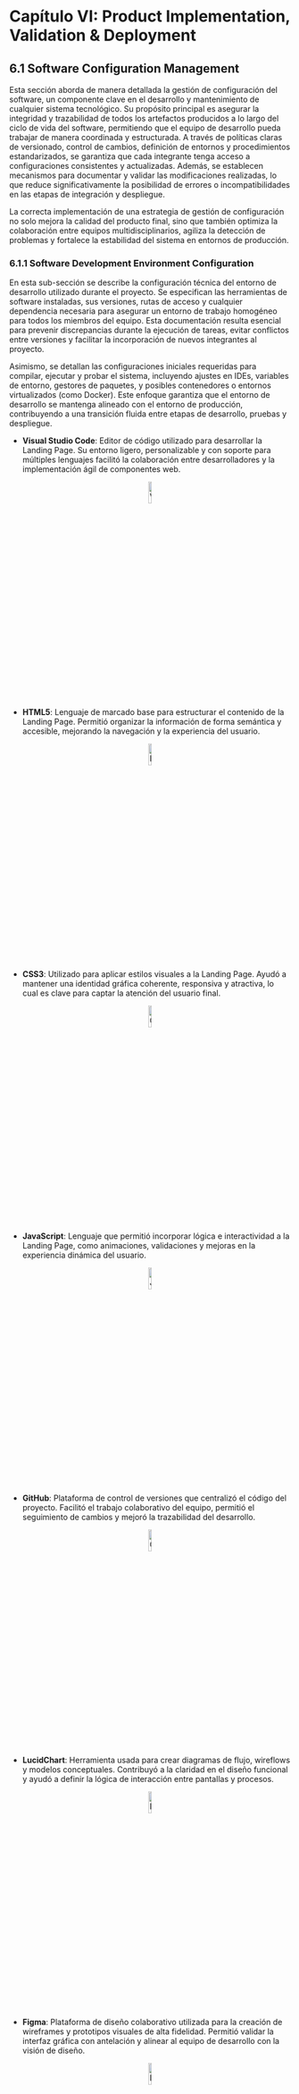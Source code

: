 # Capítulo VI: Product Implementation, Validation & Deployment

## 6.1 Software Configuration Management

Esta sección aborda de manera detallada la gestión de configuración del software, un componente clave en el desarrollo y mantenimiento de cualquier sistema tecnológico. Su propósito principal es asegurar la integridad y trazabilidad de todos los artefactos producidos a lo largo del ciclo de vida del software, permitiendo que el equipo de desarrollo pueda trabajar de manera coordinada y estructurada. A través de políticas claras de versionado, control de cambios, definición de entornos y procedimientos estandarizados, se garantiza que cada integrante tenga acceso a configuraciones consistentes y actualizadas. Además, se establecen mecanismos para documentar y validar las modificaciones realizadas, lo que reduce significativamente la posibilidad de errores o incompatibilidades en las etapas de integración y despliegue.

La correcta implementación de una estrategia de gestión de configuración no solo mejora la calidad del producto final, sino que también optimiza la colaboración entre equipos multidisciplinarios, agiliza la detección de problemas y fortalece la estabilidad del sistema en entornos de producción.

### 6.1.1 Software Development Environment Configuration

En esta sub-sección se describe la configuración técnica del entorno de desarrollo utilizado durante el proyecto. Se especifican las herramientas de software instaladas, sus versiones, rutas de acceso y cualquier dependencia necesaria para asegurar un entorno de trabajo homogéneo para todos los miembros del equipo. Esta documentación resulta esencial para prevenir discrepancias durante la ejecución de tareas, evitar conflictos entre versiones y facilitar la incorporación de nuevos integrantes al proyecto.

Asimismo, se detallan las configuraciones iniciales requeridas para compilar, ejecutar y probar el sistema, incluyendo ajustes en IDEs, variables de entorno, gestores de paquetes, y posibles contenedores o entornos virtualizados (como Docker). Este enfoque garantiza que el entorno de desarrollo se mantenga alineado con el entorno de producción, contribuyendo a una transición fluida entre etapas de desarrollo, pruebas y despliegue.



- **Visual Studio Code**: Editor de código utilizado para desarrollar la Landing Page. Su entorno ligero, personalizable y con soporte para múltiples lenguajes facilitó la colaboración entre desarrolladores y la implementación ágil de componentes web.

<div style="text-align: center;">
  <img src="../images/visualstudio.png" alt="Visual Studio Code" style="width:10%;"/>
</div>

- **HTML5**: Lenguaje de marcado base para estructurar el contenido de la Landing Page. Permitió organizar la información de forma semántica y accesible, mejorando la navegación y la experiencia del usuario.

<div style="text-align: center;">
  <img src="../images/html5.png" alt="HTML 5" style="width:10%;"/>
</div>

- **CSS3**: Utilizado para aplicar estilos visuales a la Landing Page. Ayudó a mantener una identidad gráfica coherente, responsiva y atractiva, lo cual es clave para captar la atención del usuario final.

<div style="text-align: center;">
  <img src="../images/css3.png" alt="CSS 3" style="width:10%;"/>
</div>

- **JavaScript**: Lenguaje que permitió incorporar lógica e interactividad a la Landing Page, como animaciones, validaciones y mejoras en la experiencia dinámica del usuario.

<div style="text-align: center;">
  <img src="../images/js.png" alt="JavaScript" style="width:10%;"/>
</div>

- **GitHub**: Plataforma de control de versiones que centralizó el código del proyecto. Facilitó el trabajo colaborativo del equipo, permitió el seguimiento de cambios y mejoró la trazabilidad del desarrollo.

<div style="text-align: center;">
  <img src="../images/github.png" alt="Github" style="width:10%;"/>
</div>

- **LucidChart**: Herramienta usada para crear diagramas de flujo, wireflows y modelos conceptuales. Contribuyó a la claridad en el diseño funcional y ayudó a definir la lógica de interacción entre pantallas y procesos.

<div style="text-align: center;">
  <img src="../images/lucidchart.png" alt="LucidChart" style="width:10%;"/>
</div>

- **Figma**: Plataforma de diseño colaborativo utilizada para la creación de wireframes y prototipos visuales de alta fidelidad. Permitió validar la interfaz gráfica con antelación y alinear al equipo de desarrollo con la visión de diseño.

<div style="text-align: center;">
  <img src="../images/figma.png" alt="Figma" style="width:10%;"/>
</div>

- **Android Studio**: Entorno de desarrollo para la aplicación móvil. Proporcionó las herramientas necesarias para programar, depurar, probar y empaquetar la app en dispositivos Android.

<div style="text-align: center;">
  <img src="../images/androidstudio.png" alt="CSS 3" style="width:10%;"/>
</div>

- **Kotlin**: Lenguaje de programación moderno utilizado para desarrollar la aplicación móvil. Su sintaxis clara y concisa mejoró la eficiencia del código y la productividad del equipo, alineándose con las mejores prácticas de desarrollo en Android.

<div style="text-align: center;">
  <img src="../images/kotilin.png" alt="Kotlin" style="width:10%;"/>
</div>

- **Trello**: Plataforma de gestión de tareas basada en tableros y tarjetas, utilizada para organizar y hacer seguimiento del progreso del equipo durante el desarrollo del proyecto. Facilitó la planificación de sprints, la asignación de responsabilidades y la visualización del avance en tiempo real, promoviendo una colaboración efectiva y una mejor administración del tiempo.

<div style="text-align: center;">
  <img src="../images/Trello.png" alt="Trello" style="width:10%;"/>
</div>


Cada una de estas herramientas fue seleccionada estratégicamente para cumplir con los objetivos del proyecto, asegurando una solución tecnológica robusta, escalable y centrada en la experiencia del usuario.

### 6.1.2 Source Code Management

**Repositorio de la Landing Page:**  
Durante el desarrollo de la Landing Page, utilizamos un repositorio centralizado en GitHub para almacenar y gestionar el código fuente del proyecto. Esto permitió el trabajo colaborativo, el control de versiones y la trazabilidad de cambios en el desarrollo.

**Implementación de GitFlow:**  
Para nuestra estrategia de gestión de versiones con Git, nos basamos en el modelo de ramificación propuesto en el artículo _“A successful Git branching model”_ de Vincent Driessen. Adoptamos el enfoque **GitFlow**, el cual proporciona una estructura clara y organizada para el desarrollo colaborativo, facilitando la integración y el mantenimiento del código.

- **Rama Principal (`main`)**: Contiene la versión estable en producción.  
- **Rama de Desarrollo (`develop`)**: Integra los últimos avances y funcionalidades en desarrollo. Actúa como entorno de integración continua.  
- **Rama de Lanzamiento (`release`)**: Utilizada para preparar una nueva versión del producto, permitiendo ajustes finales antes de su despliegue.  
  - Deriva de: `develop`  
  - Se fusiona con: `develop` y `main`  
- **Rama de Características (`feature`)**: Destinada al desarrollo de nuevas funcionalidades específicas del producto.  
  - Deriva de: `develop`  
  - Se fusiona con: `develop`  
- **Rama de Corrección Rápida (`hotfix`)**: Diseñada para aplicar soluciones urgentes a errores críticos detectados en producción.  
  - Deriva de: `main`  
  - Se fusiona con: `develop` y `main`  
- **Rama de Alcance (`scope`)**: Rama personalizada creada para gestionar desarrollos relacionados con un módulo o funcionalidad específica de gran tamaño o impacto. Su objetivo es permitir el aislamiento de tareas que abarquen múltiples ramas `feature`, mejorando la organización y facilitando su integración progresiva.  
  - Deriva de: `develop`  
  - Puede actuar como contenedor de varias `feature`  
  - Se fusiona con: `develop` o `release`, según el caso
  
<div style="text-align: center;">
  <img src="../images/gitflow.png" alt="Ejemplo ramas Gitflow" style="width:70%;"/>
</div>

**Conventional Commits:**  
Para mantener claridad y consistencia en los mensajes de confirmación (`commits`), adoptamos la convención **Conventional Commits**, la cual estandariza la estructura semántica de cada mensaje, permitiendo una mejor comprensión del historial de cambios y una posible automatización en la generación de changelogs.

**Tipos de mensajes utilizados:**

- `feat`: Incorporación de nuevas funcionalidades.
- `fix`: Corrección de errores o bugs.
- `docs`: Cambios relacionados con la documentación.
- `style`: Ajustes de formato sin impacto funcional.
- `refactor`: Reestructuración del código sin alterar su comportamiento.
- `test`: Adición o modificación de pruebas automatizadas.
- `chore`: Tareas de mantenimiento y configuraciones del entorno.
- `perf`: Mejoras orientadas al rendimiento del sistema.    

### 6.1.3 Source Code Style Guide & Conventions

Para garantizar un código legible, consistente y de fácil mantenimiento, se adoptaron las convenciones propuestas por Google en sus guías oficiales de estilo para HTML/CSS, JavaScript y Kotlin. La aplicación de estos lineamientos facilita el trabajo colaborativo, mejora la comprensión del código entre distintos desarrolladores y reduce significativamente la probabilidad de errores durante el desarrollo y mantenimiento del sistema.

#### Convenciones para HTML/CSS (Google HTML/CSS Style Guide)

Durante la implementación de la Landing Page, se aplicaron las siguientes buenas prácticas recomendadas:

- Declarar siempre el tipo de documento (`<!DOCTYPE html>`) al inicio.
- Usar minúsculas para los nombres de los elementos HTML (`<p>`, `<h1>`, `<section>`, etc.).
- Cerrar correctamente todos los elementos HTML (por ejemplo, `<p></p>`).
- Colocar entre comillas los valores de los atributos (por ejemplo, `<div class="container">`).
- Incluir los atributos `alt`, `width` y `height` en las imágenes para accesibilidad y rendimiento.
- Evitar líneas de código excesivamente largas para facilitar la lectura.
- No omitir el elemento `<title>` dentro del `<head>`.
- Incluir `meta tags` relevantes al inicio del documento, como codificación, viewport y descripciones.

Estas convenciones aseguran una estructura semántica clara y una mejor interpretación por parte de navegadores y motores de búsqueda, además de contribuir a una experiencia de usuario coherente.

#### Convenciones para JavaScript (Google JavaScript Style Guide)

Para el desarrollo de funcionalidades interactivas con JavaScript, se aplicaron las siguientes convenciones:

- Usar notación **camelCase** para nombrar variables y funciones (por ejemplo: `numberArray`, `calculateSum()`).
- Emplear **comillas simples** para definir cadenas de texto (`'Este es un string'`).
- Finalizar todas las sentencias con punto y coma (`;`) para evitar errores de interpretación.
- Evitar el uso de `var` para declarar variables, priorizando `let` o `const` según la necesidad de reasignación.

Estas prácticas ayudan a mantener un estilo uniforme en el código fuente y previenen errores comunes relacionados con el scope, la redeclaración de variables o la gestión de valores dinámicos.

#### Convenciones para Kotlin (Google Kotlin Style Guide)

En el desarrollo de la aplicación móvil, se utilizó **Android Studio** como entorno de desarrollo, y se siguieron las convenciones oficiales para Kotlin propuestas por Google, que permiten escribir código más limpio, expresivo y seguro. Las principales directrices aplicadas fueron:

- Usar **camelCase** para variables, funciones y nombres de métodos (`userName`, `getUserData()`).
- Declarar constantes con `val` y variables mutables con `var` solo cuando sea estrictamente necesario.
- Utilizar nombres significativos, claros y descriptivos para funciones y clases.
- Omitir el punto y coma (`;`) al final de las sentencias, dado que no es necesario en Kotlin.
- Aplicar sangrías de 4 espacios y mantener una estructura clara de bloques.
- Utilizar funciones de extensión, lambdas y expresiones funcionales donde sea apropiado, siguiendo el estilo idiomático de Kotlin.
- Dividir clases largas en archivos separados para mejorar la mantenibilidad y legibilidad del código.

Estas convenciones permitieron desarrollar una aplicación Android robusta, con código fácilmente entendible y adaptable por cualquier miembro del equipo. Además, se favoreció el uso de buenas prácticas modernas en el entorno Android, alineándose con los estándares actuales de la industria.

La aplicación sistemática de estas convenciones fortaleció la calidad del código entregado en todas las capas del proyecto, promoviendo la claridad, la eficiencia y la colaboración efectiva entre los integrantes del equipo.

### 6.1.4 Software Deployment Configuration

Para el despliegue de la Landing Page del proyecto, se utilizó **GitHub Pages**, una plataforma gratuita que permite publicar sitios web estáticos directamente desde un repositorio de GitHub. Esta herramienta facilitó la publicación rápida y eficiente del contenido web desarrollado en HTML, CSS y JavaScript, sin necesidad de utilizar servidores adicionales ni configuraciones complejas.

El proceso de despliegue se realizó vinculando el repositorio del proyecto con GitHub Pages, configurando la rama correspondiente y asegurando que el contenido de la carpeta raíz (o `/docs`, según el caso) contuviera todos los archivos necesarios para el funcionamiento del sitio.

**Enlace de la Landing Page:**  
🔗 [https://1acc0238-2510-346-g3-eazylogistics.github.io/LandingPage/](https://1acc0238-2510-346-g3-eazylogistics.github.io/LandingPage/)

Este enlace corresponde a la versión publicada de la Landing Page, accesible desde cualquier dispositivo con conexión a internet, permitiendo validar su funcionamiento y presentación visual.

#### Configuración del Despliegue

<div style="text-align: center;">
  <img src="../images/landing_page_repository.png" alt="Inicio de Repositorio" style="width:70%;"/>
</div>

<div style="text-align: center;">
  <img src="../images/github_pages_configuration.png" alt="Configuracion de Deploy" style="width:70%;"/>
</div>

<div style="text-align: center;">
  <img src="../images/Deploy Github.png" alt="Github Pages Configuration" style="width:70%;"/>
</div>

- Selección de rama (`main`).
- Ubicación del contenido (`root`).
- Confirmación del estado en la pestaña **Pages** del repositorio.
- Mensajes de confirmación de despliegue exitoso.

#### Resultado del Despliegue

<div style="text-align: center;">
  <img src="../images/Landing Face.png" alt="Evidencia del Deploy" style="width:70%;"/>
</div>

Este despliegue permitió contar con una presentación web funcional del producto desde las primeras etapas del desarrollo, facilitando su validación por parte de usuarios, stakeholders y evaluadores.


## 6.2 Landing Page & Mobile Application Implementation
En esta sección se detalla el proceso completo de implementación, pruebas, documentación y despliegue de la Landing Page, los Web Services y las Aplicaciones Móviles. Abarca desde la planificación inicial hasta la entrega final, asegurando que cada componente cumpla con los requisitos establecidos y funcione correctamente.

## 6.2.1 Sprint 1
En esta sección se registra y explica el avance en términos de producto y trabajo colaborativo para el Sprint 1. Durante este sprint, el equipo se enfocará en la implementación de la Landing Page, asegurando que cumpla con los requisitos establecidos y funcione correctamente.

### 6.2.1.1 Sprint Planning 1  
En esta sección se especifican los aspectos principales del Sprint Planning Meeting. Este encuentro es fundamental para definir los objetivos y tareas del Sprint 1, asegurando que todos los miembros del equipo estén alineados y preparados para comenzar el trabajo. A continuación, se presenta un cuadro resumen del Sprint Planning Meeting, que incluye los puntos clave discutidos y las decisiones tomadas.

| **Sprint #**                       | Sprint 1                                                                                                                                                                                                                                                                                                                           | 
|------------------------------------|------------------------------------------------------------------------------------------------------------------------------------------------------------------------------------------------------------------------------------------------------------------------------------------------------------------------------------|
| **Sprint Planning Background**     |                                                                                                                                                                                                                                                                                                                                    |
| Date:                              | 2025/05/10                                                                                                                                                                                                                                                                                                                         |
| Time:                              | 5:00 PM                                                                                                                                                                                                                                                                                                                            |
| Location:                          | Reunión virtual via Discord                                                                                                                                                                                                                                                                                                        |
| Prepared by:                       | Gabriel Braithuaite, Mathias Vasquez                                                                                                                                                                                                                                                                                               |
| Attendees (to planning meeting):   | Gabriel Braithuaite, Mathias Vasquez, Joaquin Pedraza, Jose Luza, Fabian Reyes                                                                                                                                                                                                                                                     |
| Sprint n – 1 Review Summary        | No aplica para Sprint 1                                                                                                                                                                                                                                                                                                            |
| Sprint n – 1 Retrospective Summary | No aplica para Sprint 1                                                                                                                                                                                                                                                                                                            |
| **Sprint Goal & User Stories**     |                                                                                                                                                                                                                                                                                                                                    | 
| Sprint 1 Goal                      | **Our focus is** on developing and implementing a functional and attractive Landing Page. <br> **We believe it delivers** a positive first impression and attracts potential users to explore more about our product. <br> **This will be confirmed when** the Landing Page is deployed and receives positive feedback from users. |
| Sprint 1 Velocity                  | Para este sprint 1, el equipo de EazyLogistics puede aceptar 18 Story Points, los cuales son abarcados en las User Stories de la primera EPIC.                                                                                                                                                                                     |
| Sum of Story Points                | 18                                                                                                                                                                                                                                                                                                                                 |

### 6.2.1.2 Sprint Backlog 1  
En esta sección se presenta el Sprint Backlog del Sprint 1, que incluye las tareas y actividades planificadas para el desarrollo de la Landing Page. Cada tarea está asociada a una User Story específica, lo que permite al equipo realizar un seguimiento del progreso y asegurarse de que se cumplan los objetivos del sprint.

Screenshot del Sprint Backlog del Sprint 1 en Trello: https://trello.com/b/xzXIrtZu/eazylogistics

| **Sprint #** | Sprint 1                                     |                |                                                                               |                                                                                                                                                                                                    |                       |              |        |
|--------------|----------------------------------------------|----------------|-------------------------------------------------------------------------------|----------------------------------------------------------------------------------------------------------------------------------------------------------------------------------------------------|-----------------------|--------------|--------|
| User Story   |                                              | Work Item/Task |                                                                               |                                                                                                                                                                                                    |                       |              |        |
| Id           | Title                                        | Id             | Title                                                                         | Description                                                                                                                                                                                        | Estimation<br>(Hours) | Assined To   | Status |
| US001        | Acceso a la sección de Resumen	              | WI001          | Implementación de acceso a la sección de Resumen                              | Desarrollar y configurar la sección de información de la página de resumen para que los visitantes puedan acceder fácilmente y obtener información clara sobre la aplicación.                      | 1 hora                | Fabian Reyes | Done   |
| US002        | Acceso a la sección de Características	      | WI002          | Implementación de acceso a la sección de Características                      | Desarrollar y configurar la página de "Características" para que los visitantes puedan acceder fácilmente y enterarse de las características claves de la aplicación.                              | 1 hora                | Fabian Reyes | Done   | 
| US003        | Envío de Correos a los CEO de Easylogistics  | WI003          | Implementación de envío de correos a los CEO de Easylogistics                 | Desarrollar y configurar la funcionalidad que permita a los visitantes enviar correos con información adicional sobre las funcionalidades de la aplicación a los CEO de Easylogistics.             | 1 hora                | Fabian Reyes | Done   |
| US004        | Registro de Nuevos Usuarios                  | WI004          | Implementación de registro de nuevos usuarios                                 | Desarrollar y configurar la funcionalidad que permita a los visitantes registrarse como usuarios para ponerse en contacto y utilizar la aplicación.                                                | 1 hora                | Fabian Reyes | Done   |
| US005        | Información de Funcionalidades               | WI005          | Implementación de la sección de Información de Funcionalidades                | Desarrollar y configurar un sector en la página que detalle todas las funcionalidades que ofrece la aplicación.                                                                                    | 1 hora                | Fabian Reyes | Done   |
| US006        | Sector de Planes Disponibles                 | WI006          | Implementación del sector de Planes Disponibles                               | Desarrollar y configurar un sector en la página que muestre los diferentes planes que ofrece la aplicación, permitiendo a los visitantes escoger el que mejor se adapte a sus necesidades.         | 1 hora                | Fabian Reyes | Done   |
| US007        | Sector de Preguntas Frecuentes               | WI007          | Implementación del sector de Preguntas Frecuentes                             | Desarrollar y configurar un sector en la página que permita a los visitantes acceder a preguntas frecuentes y obtener respuestas rápidas a dudas comunes.                                          | 1 hora                | Fabian Reyes | Done   |
| US008        | 	Conexión de Easylogistics con la Aplicación | WI008          | Implementación de la sección de Conexión de Easylogistics con LogisticsMaster | Desarrollar y configurar una sección en la página que explique cómo Easylogistics está conectado con la aplicación, proporcionando a los visitantes una comprensión clara de su propósito y origen | 1 hora                | Fabian Reyes | Done   |

### 6.2.1.3 Development Evidence for Sprint Review  
En esta sección se explican y presentan los avances en la implementación de los productos de la solución según el alcance del Sprint 1. Durante este sprint, el equipo se ha enfocado en la creación y despliegue de la Landing Page

| Repository             | Branch | Commit Id | Commit Message       | Commit Message Body                                                     | Commited on (Date) |
|------------------------|--------|-----------|----------------------|-------------------------------------------------------------------------|--------------------|
| FabianTG25/LandingPage | main   | 2511ded   | Add files via upload | Se implementó la Landing Page con todas las funcionalidades requeridas. | 2025/05/14         |

Enlace al repositorio: https://github.com/1ACC0238-2510-346-G3-EazyLogistics/LandingPage

### 6.2.1.4 Testing Suite Evidence for Sprint Review  
Para este sprint, no se han realizado pruebas automatizadas, ya que el equipo ha decidido enfocarse en la implementación de la Landing Page y no se han desarrollado pruebas unitarias o de integración. Sin embargo, se han realizado pruebas manuales para asegurar que la Landing Page funcione correctamente y cumpla con los requisitos establecidos.
Se podrían implementar pruebas automatizadas utilizando herramientas como Selenium en futuros sprints, pero por el momento, el equipo ha optado por realizar pruebas manuales para asegurar la calidad del producto.

### 6.2.1.5 Execution Evidence for Sprint Review  
En este Sprint 1, el equipo ha desarrollado y desplegado la Landing Page, asegurando que cumpla con los requisitos establecidos y funcione correctamente. A continuación, se presentan las evidencias de ejecución del Sprint 1, que incluyen capturas de pantalla y descripciones de las funcionalidades implementadas.

<br>**Hero Section**: La sección principal de la Landing Page, que incluye una barra de navegación, un título
atractivo, una imagen llamativa y un botón de llamada a la acción.
<br> ![Landing Page Access](../images/landing_page_access.png)
<br>**About Section**: La sección que proporciona información sobre la aplicación y sus características principales.
Incluye un título, una descripción y una imagen representativa. Además, tiene uan sección sobre el equipo de
desarrollo.
<br> ![Landing Page About Section](../images/landing_page_about_section.png)
<br> ![Landing Page About Team Section](../images/landing_page_about_team_section.png)
<br>**Subscriptions Section**: La sección que muestra los diferentes planes de suscripción disponibles para los
usuarios. Incluye un título, una descripción y nuestros dos planes con precios y características.
<br> ![Landing Page Subscriptions Section](../images/landing_page_subscriptions_section.png)
<br>**Customers Section**: La sección que muestra los clientes actuales de la aplicación. Incluye un título y una
descripción de nuestros dos segmentos objetivos.
<br> ![Landing Page Customers Section](../images/landing_page_customers_section.png)
<br>**Contact Section**: La sección que permite a los usuarios ponerse en contacto con el equipo de desarrollo.
Incluye un formulario de contacto con campos para el nombre, correo electrónico y mensaje.
<br> ![Landing Page Contact Section](../images/landing_page_contact_section.png)
<br>**Footer Section**: La sección que incluye un aviso de derechos de autor.
<br> ![Landing Page Footer Section](../images/landing_page_footer_section.png)

### 6.2.1.6 Services Documentation Evidence for Sprint Review  
Este sprint 1 tuvo como enfoque principal la implementación de la Landing Page, por lo que no se han desarrollado Web Services. La documentación de Endpoints con OpenAPI y los detalles relacionados con Web Services serán relevantes en sprints futuros cuando se aborde la implementación y documentación de estos servicios. 

### 6.2.1.7 Software Deployment Evidence for Sprint Review  
En este Sprint 1, el equipo ha desplegado la Landing Page utilizando github pages. A continuación, se presentan las evidencias de despliegue del Sprint 1, que incluyen capturas de pantalla y pasos detallados del proceso de despliegue.
1. **Creación del Repositorio**: Se creó un repositorio en GitHub para alojar el código de la Landing Page. El repositorio se llama "LandingPage" y está disponible en la cuenta de GitHub del equipo.

url del repositorio: https://github.com/1ACC0238-2510-346-G3-EazyLogistics/LandingPage

2. **Configuración de GitHub Pages**: Se habilitó la opción de GitHub Pages en la configuración del repositorio. Esto permite que el contenido del repositorio se publique como una página web estática.
<br>
3. **Despliegue de la Landing Page**: Se subió el código HTML, CSS y JavaScript de la Landing Page al repositorio. GitHub Pages generó automáticamente una URL para acceder a la página.
<br>

4. **Acceso a la Landing Page**: La Landing Page se puede acceder a través de la URL proporcionada por GitHub Pages. Esta URL es pública y permite que cualquier persona acceda a la página.
<br> url de la landing page: https://1acc0238-2510-346-g3-eazylogistics.github.io/LandingPage/
5. **Evidencia del Despliegue**: Se realizó una captura de pantalla de la Landing Page desplegada para mostrar su apariencia y funcionalidad.


### 6.2.1.8 Team Collaboration Insights during Sprint  
Para el desarrollo de este sprint, el equipo designó a un integrante para el desarrollo de las actividades de implementación de la Landing Page.

GitHub insights del landing page:

![insights 4](../images/insights%204.png)

### 5.2.2. Sprint 2
#### 6.2.2.3 Sprint Planning 2
| **Sprint #**                    | Sprint 2                                                                                                                                                                                                                                                                                                                                                                              |
|---------------------------------|---------------------------------------------------------------------------------------------------------------------------------------------------------------------------------------------------------------------------------------------------------------------------------------------------------------------------------------------------------------------------------------|
| **Sprint Planning Date**        |        20/06/25                                                                                                                                                                                                                                                                                                                                                         |
| **Time**                        | 11.00  AM                                                                                                                                                                                                                                                                                                                                                                            |
| **Location**                    | Google Meet                                                                                                                                                                                                                                                                                                                                                                           |
| **Prepared By**                 | Mathias Vasquez                                                                                                                                                                                                                                                                                                                                                                    |
| **Attendees**                   | Gabriel, Fabian, Jose y Joaquin.                                                                                                                                                                                                                                                                                                                    |
| **Sprint Review Summary**       | Se desarollo casi en su totalidad la aplicacion en Android Studio y se avanzó la misma en Flutter.                                                                                                                                                                                                                                                                                                            |
| **Sprint Retrospective Summary**| Se desarrollo la aplicacion de Android Studio en poco tiempo pero puede mejorar la organizacion.                                                                                                                                                                                                                                                        |
| **Sprint Goal**                 | En este sprint, el objetivo es desarrollar la lógica y funcionalidades principales de la aplicacion moviel en Android Studio. |
| **Sprint Velocity**             | 25                                                                                                                                                                                                                                                                                                                                                                                    |
| **Sum of Story Points**         | 25 Story Points                                                                                                                                                                                                                                                                                                                                                                       |


#### 6.2.2.3. Sprint Backlog 2

| **User Story Id** | **User Story Title** | **Work-Item/Task Id** | **Work-Item/Task Title** | **Description** | **Estimation** | **Assigned To** | **Status** |
|:-----------------:|:--------------------:|:---------------------:|:-----------------------:|:---------------:|:--------------:|:--------------:|:----------:|
| US016 | Actualizar Contenido | T01 | Actualizar Contenido | Como administrador, quiero poder actualizar el contenido existente para mantener la información relevante y actualizada. | 2h | Mathias Vasquez | Done |
| US017 | Eliminar Contenido | T02 | Eliminar Contenido | Como administrador, quiero poder eliminar contenido obsoleto para mantener la información actualizada en la aplicación. | 3h | Mathias Vasquez | Done |
| US014 | Crear Contenido | T03 | Crear Contenido | Como administrador, quiero poder crear nuevo contenido para mantener la información actualizada en la aplicación | 3h | Jose Luza | Done |
| TS029 | Crear Usuario | T04 | Crear Usuario | Como desarrollador, quiero crear un endpoint para registrar nuevos usuarios en el sistema. | 4h | Mathias Vasquez | Done |
| TS030 | Autenticar Usuario | T05 | Autenticar Usuario | Como desarrollador, quiero crear un endpoint para autenticar usuarios y generar tokens de acceso. | 2h | Mathias Vasquez | Done |
| TS031 | Crear Huésped | T06 | Crear Huésped | Como desarrollador, quiero crear un endpoint para registrar nuevos huéspedes en el sistema. | 4h | Joaquin Pedraza | Done |
| TS033 | Crear Habitación | T07 | Crear Habitación | Como desarrollador, quiero crear un endpoint para registrar nuevas habitaciones en el sistema. | 3h | Joaquin Pedraza | Done |
| US028 | Filtro de eventos por criterios | T08 | Filtrado de búsqueda de eventos por criterios | Filtros de búsqueda de eventos por criterios | 3h | Jose Luza | Done |
| US029 | Restablecer filtros aplicados | T09 | Restablecer filtros de búsqueda de eventos aplicados | Restablecer filtros de búsqueda aplicados a los eventos disponibles | 2h | Jose Luza | Done |



#### 6.2.2.3. Development Evidence for Sprint Review 2
| **Repository**     | **Branch** | **Commit Id** | **Commit Message** | **Committed on (Date)** |
|--------------------|------------|---------------|---------------------|--------------------------|
|1ACC0238-2510-346-G3-EazyLogistics Android-Studio          |     main    |   2c07d4e2294e8851fd164c26ec4c7f82c0ac5172    |     Feat(main) Adedd Personal Management View and Menu     |     06/20/2025                  |
|1ACC0238-2510-346-G3-EazyLogistics Android-Studio                |   main         |    011272124ae79ce841d012de3c5cad8d4a942df2           |      Feat(Main) Fixed LoginScreen               |       06/20/2025                     |
|1ACC0238-2510-346-G3-EazyLogistics Android-Studio               |   main         |   78953ca36fbeda1692105e7f123420991e122d4f            |    add: 4 views for front                 |       06/20/2025                     |
|1ACC0238-2510-346-G3-EazyLogistics Android-Studio             |    main        |     f398972ec9d3a6be8f331a0006fb232960e00e31          |     add: routes and conecctions between views                |          06/20/2025                  |
|1ACC0238-2510-346-G3-EazyLogistics Android-Studio                    | main           |   34f9575a7437a1c380237d9e2e8912b45b042dd3            |     fix: styles in views                |          06/20/2025                  |
|1ACC0238-2510-346-G3-EazyLogistics Android-Studio                    |  main          |  cbe30081e4693945533d4eba3868d21dab6d70ad             |   fix: styles for views v.2                  |          06/20/2025                  |
|1ACC0238-2510-346-G3-EazyLogistics Android-Studio                    |  main          |  86df6e913e399349b6e2c2f7d7401fa8f716cefe             |      fix: styles for views v.3               |       06/20/2025                     |
|1ACC0238-2510-346-G3-EazyLogistics Android-Studio                    |   main         |  c2d6ae9456a64000a456df7110abc55bea5c7a4e             |         Feat(main) AdeddModels            |       06/20/2025                     |
|1ACC0238-2510-346-G3-EazyLogistics Android-Studio                    |    main        |   a2797b3698e3e9f4a2a3eb911712e818908a116b            |      add: icon for the project               |      06/20/2025                      |
|1ACC0238-2510-346-G3-EazyLogistics Android-Studio                    |   main         |  9dd0e735b40e5c79b90f115e097ed98c0395da03             |   Merge remote-tracking branch 'origin/main'                  |        06/20/2025                    |




#### 6.2.2.4. Testing Suite Evidence for Sprint Review 2
En este sprint, se ha completado el desarrollo de la aplicacion en Android Studio y tambien en flutter aunque este ultimo es un avance, aqui estan los repositorios de cada uno.

Link de la aplicacion en Android Studio: https://github.com/1ACC0238-2510-346-G3-EazyLogistics/Android-Studio
Link de la aplicacion en Flutter: https://github.com/1ACC0238-2510-346-G3-EazyLogistics/FlutterMobileApp

#### 6.2.2.5. Execution Evidence for Sprint Review 2

Durante el presente sprint, se desarrollaron las principales technical stories para la realización de la aplicacion movil en Android Studio

#### 6.2.2.6. Services Documentation Evidence for Sprint Review 2

Este sprint 2 tuvo como enfoque principal completar la aplicacion de Android Studio que aunque nuestra aplicacion no este al 100%, va en la etapa final de desarrollo, La documentación de Endpoints con OpenAPI y los detalles relacionados seran detallados en la entrega final.

#### 6.2.2.7. Software Deployment Evidence for Sprint Review 2

![evidence 1](../images/examples1.png)
![evidence 2](../images/examples2.png)
![evidence 3](../images/examples%203.png)

#### 6.2.2.8. Team Collaboration Insights during Sprint 2

El equipo trabajó en el desarrollo de la landing page utilizando ramas de cada feature, lo que permitió mejorar, actualizar y realizar modificaciones de manera más organizada. El uso de estas ramas facilita la integración y revisión antes de fusionarlas con la rama principal (main), asegurando que no se introduzcan errores. A continuación, se muestra el network graph y  code frecuency mediante la plataforma GitHub:
<br> 

![Insight 1](../images/insights%201.png)
![insights 2](../images/insights%202.png)
![insights 3 ](../images/insights%203.png)

## 6.3 Validation Interviews  
### 6.3.1 Diseño de Entrevistas  
#### 1. Preguntas para Gestores de Empresas Hoteleras
#### 1.1 Información Demográfica

| **Categoría**                   | **Preguntas**                                                                                                                               |
|---------------------------------|---------------------------------------------------------------------------------------------------------------------------------------------|
| **Edad y género**               | - ¿Podrías indicarme tu edad y género?                                                                                                      |
|                                 | - ¿Consideras que tu perfil demográfico influye en tu familiaridad o preferencias al usar plataformas de gestión?                            |
| **Ubicación del hotel**         | - ¿En qué ciudad o región se encuentra tu hotel?                                                                                            |
|                                 | - ¿Tu ubicación influye en la necesidad de interacción digital con los huéspedes?                                                           |
| **Experiencia en el sector hotelero** | - ¿Cuántos años de experiencia tienes en la gestión hotelera?                                                                       |
|                                 | - ¿Qué cambios o actualizaciones esperas en plataformas de gestión con base en tu experiencia?                                              |

#### 1.2 Evaluación del Landing Page y Aplicaciones

| **Categoría**                   | **Preguntas**                                                                                                                               |
|---------------------------------|---------------------------------------------------------------------------------------------------------------------------------------------|
| **Navegación y facilidad de uso** | - ¿Qué tan fácil encontraste navegar en el landing page y la aplicación de Logistic Master?                                                   |
|                                 | - ¿Hubo alguna sección que te costara trabajo localizar o entender?                                                                        |
| **Funcionalidades clave**       | - ¿Qué características te parecen útiles en la gestión hotelera?                                                                           |
|                                 | - ¿Qué opinas de la funcionalidad de notificaciones push en la plataforma?                                                                  |
| **Eficiencia en la gestión**    | - ¿Crees que la plataforma te facilita la gestión de tu hotel de manera eficiente?                                                         |
|                                 | - ¿Hay alguna funcionalidad que agregarías o mejorarías para adaptarla mejor a tus necesidades?                                            |

### 2. Preguntas para Huéspedes

#### 2.1 Información Demográfica

| **Categoría**                   | **Preguntas**                                                                                                                               |
|---------------------------------|---------------------------------------------------------------------------------------------------------------------------------------------|
| **Edad y género**               | - ¿Podrías indicarme tu edad y género?                                                                                                      |
|                                 | - ¿Te sientes cómodo usando plataformas digitales para hacer reservas y recibir notificaciones?                                             |
| **Distrito de residencia**      | - ¿En qué distrito o ciudad resides actualmente?                                                                                            |
|                                 | - ¿Prefieres reservar en lugares cercanos a tu residencia o explorar destinos nuevos?                                                       |
| **Ocupación**                   | - ¿Cuál es tu ocupación actual?                                                                                                             |
|                                 | - ¿Crees que tu ocupación influye en la frecuencia o tipo de reservas que realizas?                                                         |

#### 2.2 Evaluación del Landing Page y Aplicaciones

| **Categoría**                   | **Preguntas**                                                                                                                               |
|---------------------------------|---------------------------------------------------------------------------------------------------------------------------------------------|
| **Interacción inicial**         | - ¿Fue fácil encontrar la información en el landing page y entender de qué trata Logistic Master?                                              |
|                                 | - ¿Tuviste problemas para registrarte o iniciar sesión en la aplicación?                                                                    |
| **Preferencias y expectativas** | - ¿Qué funcionalidades de la plataforma te resultaron más útiles para hacer reservas?                                                      |
|                                 | - ¿Te gustaría recibir más información personalizada o notificaciones sobre servicios disponibles en los hoteles?                          |
| **Experiencia de reserva**      | - ¿El flujo de reserva te pareció intuitivo? ¿Hubo algún paso que te generara dudas o frustración?                                         |
|                                 | - ¿Qué cambios sugerirías para mejorar la experiencia de reserva en la plataforma?                                                         |

### Conclusión de la Entrevista

| **Categoría**                   | **Pregunta**                                                                                                                                |
|---------------------------------|---------------------------------------------------------------------------------------------------------------------------------------------|
| **Pregunta Final**              | - ¿Hay algo más que consideres relevante compartir sobre tu experiencia interactuando con la plataforma y realizando reservas?             |


### 6.3.2 Registro de Entrevistas  

#### Entrevista 1
| **Datos del entrevistado** | 
|--------------------------|
| **Nombre:**  Miguel Polo |
| **Link del video:**  https://youtu.be/mzMYdfkO-wQ |
| **Edad:**  31 años |
| **Procedencia:**  Lima, San Isidro |
| ![Entrevista](../images/Entrevista1.1.png)|
| **Resumen:** Ramiro es un gestor de hotel en San Isidro, Lima, con cinco años de experiencia en la industria hotelera. El administra las reservas directamente en el sistema del hotel y le da mucha importancia a aspectos como el precio, la ubicación y las opiniones de los huéspedes. Aunque se siente cómodo gestionando reservas desde su smartphone, sugiere que las plataformas de reservas hoteleras deberían incluir más opciones de personalización, enviar recordatorios automáticos y ofrecer mayor claridad en las tarifas adicionales. Además, considera esencial recibir notificaciones y tener la opción de comunicarse directamente con los clientes a través de la plataforma. |

#### Entrevista 2
| **Datos del entrevistado** | 
|--------------------------|
| **Nombre:**  Aaron  |
| **Link del video:**  https://youtu.be/_SB_7uG-c-I|
| **Edad:**  22 años |
| **Procedencia:**  Lima, Villa Salvador |
| ![Entrevista](../images/Entrevista2.2.png)|
| **Resumen:** Roberto Franco  es un gestor de hotel en Lima con 4 años de experiencia en el sector. Maneja las reservas directamente en el sistema del hotel y considera esenciales factores como el precio, la ubicación y los comentarios de los huéspedes. Sugiere que las aplicaciones de reservas deberían ser más visuales, ofreciendo opciones de personalización, recordatorios automáticos y mayor claridad en los cargos adicionales. Para él, es crucial recibir notificaciones y tener la opción de comunicarse de forma directa con los clientes a través de la plataforma. |

## Segmento de huespedes

#### Entrevista 3
| **Datos del entrevistado** | 
|--------------------------|
| **Nombre:**  Jose Shuan https://youtu.be/PHPDHfchmEA  |
| **Link del video:** |
| **Edad:**  24 años |
| **Procedencia:**  Lima, Callao |
| ![Entrevista](../images/Entrevista3.3.png)|
| **Resumen:** Jose Shuan, un estudiante universitario de 24 años que reside en San Miguel, Lima, realiza la mayoría de sus reservas entre los 18 y 20 años, principalmente le gusta  hacer reservas a destinos nuevos , valorando el precio, la ubicación y las opiniones de otros usuarios. Se siente cómodo Logistic Master para realizar reservas, pero sugiere que nuestra plataforma  debería implementar mas facilidad a la hora de completar información detallada  acerca de su reserva. |

#### Entrevista 4
| **Datos del entrevistado** | 
|--------------------------|
| **Nombre:**  Lopez Diaz Gael Dario |
| **Link del video:**  https://youtu.be/tG7F4AsYnO8 |
| **Edad:**  20 años |
| **Procedencia:**  Lima, San Miguel |
| ![Entrevista](../images/Entrevista4.4.png)|
| **Resumen:** Gael, un estudiante universitario de 19 años que reside en San Miguel, Lima, realiza la mayoría de sus reservas entre los 18 y 20 años, principalmente le gusta  hacer reservas a destinos nuevos pero si no cuenta con mucho tiempo por la universidad prefiere cercanos  , valorando el precio, la ubicación y las opiniones de otros usuarios. Se siente Logistic Master cómodo usando  para realizar reservas, pero sugiere que nuestra plataforma  debería implementar mas facilidad a la hora de completar información detallada  acerca de su reserva . |


## 6.4 Video About-the-Product

https://youtu.be/DpDvyiFZYfk
